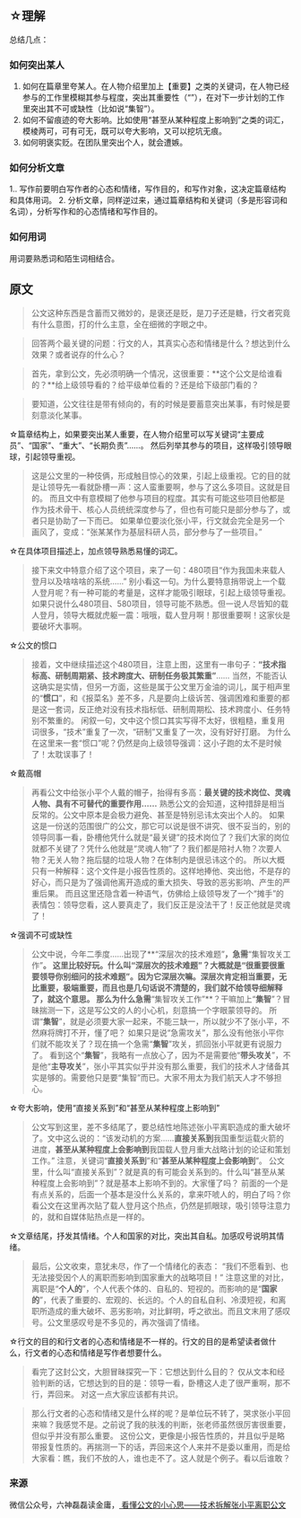 

## ☆理解
总结几点：

### 如何突出某人
1. 如何在篇章里夸某人。在人物介绍里加上【重要】之类的关键词，在人物已经参与的工作里模糊其参与程度，突出其重要性（“”），在对下一步计划的工作里突出其不可或缺性（比如说“集智”）。
2. 如何不留痕迹的夸大影响。比如使用“甚至从某种程度上影响到”之类的词汇，模棱两可，可有可无，既可以夸大影响，又可以挖坑无痕。
3. 如何明褒实贬。在团队里突出个人，就会遭嫉。

### 如何分析文章

1.. 写作前要明白写作者的心态和情绪，写作目的，和写作对象，这决定篇章结构和具体用词。
2. 分析文章，同样逆过来，通过篇章结构和关键词（多是形容词和名词），分析写作和的心态情绪和写作目的。
### 如何用词
 
用词要熟悉词和陌生词相结合。






## 原文

> 公文这种东西是含蓄而又微妙的，是褒还是贬，是刀子还是糖，行文者究竟有什么意图，打的什么主意，全在细微的字眼之中。



> 回答两个最关键的问题：行文的人，其真实心态和情绪是什么？想达到什么效果？或者说存的什么心？


> 首先，拿到公文，先必须明确一个情况，这很重要：**这个公文是给谁看的？**给上级领导看的？给平级单位看的？还是给下级部门看的？

> 要知道，公文往往是带有倾向的，有的时候是要蓄意突出某事，有时候是要刻意淡化某事。



☆篇章结构上，如果要突出某人重要，在人物介绍里可以写关键词“主要成员”、“国家”、“重大”、“长期负责”……。
然后列举其参与的项目，这样吸引领导眼球，引起领导重视。

> 这是公文里的一种伎俩，形成触目惊心的效果，引起上级重视。它的目的就是让领导先一看就卧槽一声：这人蛮重要啊，参与了这么多项目。这就是目的。
> 而且文中有意模糊了他参与项目的程度。其实有可能这些项目他都是作为技术骨干、核心人员统统深度参与了，但也有可能只是部分参与了，或者只是协助了一下而已。
> 如果单位要淡化张小平，行文就会完全是另一个画风了，变成：“张某某作为基层科研人员，部分参与了一些项目。”

☆在具体项目描述上，加点领导熟悉易懂的词汇。

> 接下来文中特意介绍了这个项目，来了一句：480项目“作为我国未来载人登月以及啥啥啥的系统……”
> 别小看这一句。为什么要特意捎带说上一个载人登月呢？有一种可能的考量是，这样才能吸引眼球，引起上级领导重视。
> 如果只说什么480项目、580项目，领导可能不熟悉。但一说人尽皆知的载人登月，领导大概就虎躯一震：哦哦，载人登月啊！那很重要啊！这家伙是要破坏大事啊。

☆公文的惯口
> 接着，文中继续描述这个480项目，注意上图，这里有一串句子：**“技术指标高、研制周期紧、技术跨度大、研制任务极其繁重”**……
> 当然，不能否认这确实是实情，但另一方面，这些是属于公文里万金油的词儿，属于相声里的“**惯口**”，和《报菜名》差不多，凡是要向上级诉苦、强调困难和重要的都是这一套词，反正绝对没有技术指标低、研制周期松、技术跨度小、任务特别不繁重的。
> 闲叙一句，文中这个惯口其实写得不太好，很粗糙，重复用词很多，“技术”重复了一次，“研制”又重复了一次，没有好好打磨。
> 为什么在这里来一套“惯口”呢？仍然是向上级领导强调：这小子跑的太不是时候了！太耽误事了！


☆戴高帽
> 再看公文中给张小平个人戴的帽子，抬得有多高：**最关键的技术岗位、灵魂人物、具有不可替代的重要作用……**
> 熟悉公文的会知道，这种措辞是相当反常的。公文中原本是会极力避免、甚至是特别忌讳太突出个人的。
> 如果这是一份送的范围很广的公文，那它可以说是很不讲究、很不妥当的，别的领导同事一看，卧槽他凭什么就是“最关键”的技术岗位了？我们大家的岗位就都不关键了？凭什么他就是“灵魂人物”了？我们都是陪衬人物？次要人物？无关人物？拖后腿的垃圾人物？在体制内是很忌讳这个的。
> 所以大概只有一种解释：这个文件是小报告性质的。这样地捧他、突出他，不是存的好心，而只是为了强调他离开造成的重大损失、导致的恶劣影响、产生的严重后果。
>  而且这里还隐含着一种语气，仿佛给上级领导发了一个“摊手”的表情包：领导您看，这人要真走了，我们反正是没法干了！反正他就是灵魂了！


☆强调不可或缺性
> 公文中说，今年二季度……出现了**“深层次的技术难题”**，急需**“集智攻关工作”**。
> 这里比较好玩。什么叫“深层次的技术难题”？大概就是“很重要很重要领导你别细问的技术难题”。因为它深层次嘛。深层次肯定相当重要，无比重要，极端重要，而且也是几句话说不清楚的，我们就不给领导细解释了，就这个意思。
> 那么为什么急需**“集智攻关工作”**？干嘛加上“**集智**”？冒昧揣测一下，这是写公文的人的小心机，刻意搞一个字眼蒙领导的。
> 所谓“**集智**”，就是必须要大家一起来，不能三缺一，所以就少不了张小平，不然麻将牌打不开，懂了吧？
> 如果只是说“急需攻关”，那么没有他张小平你们就不能攻关了？现在搞一个急需“**集智**”攻关，抓回张小平就更有说服力了。
> 看到这个“**集智**”，我略有一点放心了，因为不是需要他“**带头攻关**”，不是他“**主导攻关**”，张小平其实似乎并没有那么重要，我们的技术人才储备其实是够的。需要他只是要“集智”而已。大家不用太为我们航天人才不够担心。


☆夸大影响，使用“直接关系到”和“甚至从某种程度上影响到”

> 公文写到这里，差不多结尾了，要总结性地陈述张小平离职造成的重大破坏了。文中这么说的：“该发动机的方案……**直接关系到**我国重型运载火箭的进度，**甚至从某种程度上会影响到**我国载人登月重大战略计划的论证和策划工作。”
> 注意，关键词“**直接关系到**”和“**甚至从某种程度上会影响到**”。
> 公文里，什么叫“直接关系到”？就是真的有可能会关系到的。什么叫“甚至从某种程度上会影响到”？就是基本上影响不到的。大家懂了吗？
> 前面的一个是有点关系的，后面一个基本是没什么关系的，拿来吓唬人的，明白了吗？你看公文在这里再次贴了载人登月这个热点，仍然是抓眼球，吸引领导注意力的，就和自媒体贴热点是一样的。


☆文章结尾，抒发其情绪。个人和国家的对比，突出其自私。加感叹号说明其情绪。

> 最后，公文收束，意犹未尽，作了一个情绪化的表态：
>“我们不愿看到、也无法接受因个人的离职而影响到国家重大的战略项目！”
> 注意这里的对比，离职是“**个人的**”，个人代表个体的、自私的、短视的。而影响的是“**国家的**”，代表了重要的、宏观的、长远的。个人的自私自利、冷漠短视，和离职所造成的重大破坏、恶劣影响，对比鲜明，呼之欲出。而且文末用了感叹号。公文里感叹号是不多见的，再次强调了情绪。



☆行文的目的和行文者的心态和情绪是不一样的。行文的目的是希望读者做什么，行文者的心态和情绪是写作者想要什么。
> 看完了这封公文，大胆冒昧探究一下：它想达到什么目的？
> 仅从文本和经验判断的话，它想达到的目的是：领导一看，卧槽这人走了很严重啊，那不行，弄回来。
> 对这一点大家应该都有共识。

> 那么行文者的心态和情绪又是什么样的呢？是单位玩不转了，哭求张小平回来嘛？我感觉不是。之前说了我的肤浅的判断，张老师虽然很厉害很重要，但似乎并没有那么重要。
> 这份公文，更像是小报告性质的，并且似乎是略带报复性质的。再揣测一下的话，弄回来这个人来并不是委以重用，而是给大家看：瞧，我们不放的人，谁也走不了。这人就是个例子。看以后谁敢？




### 来源
微信公众号，六神磊磊读金庸，[ 看懂公文的小心思——技术拆解张小平离职公文](https://mp.weixin.qq.com/s/FPP6KXZOyG29yjaZfCdoTw)
<!--stackedit_data:
eyJoaXN0b3J5IjpbLTIwNTM1OTU2ODksMTYzNjk2MzY0M119
-->
